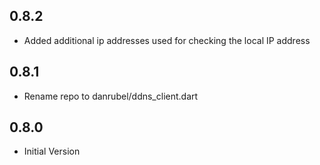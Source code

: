## 0.8.2

* Added additional ip addresses used for checking the local IP address

## 0.8.1

* Rename repo to danrubel/ddns_client.dart

## 0.8.0

* Initial Version
